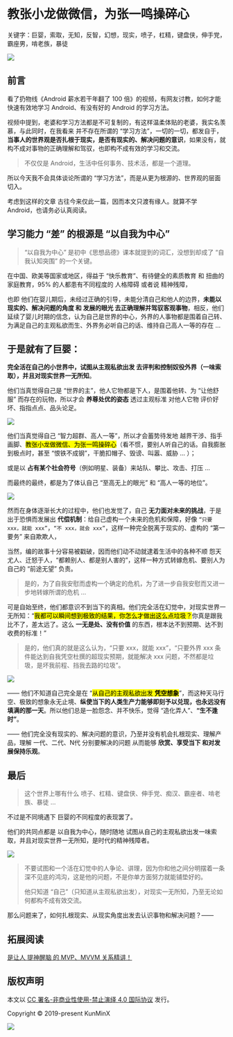 # 教张小龙做微信，为张一鸣操碎心

关键字：巨婴，索取，无知，反智，幻想，现实，喷子，杠精，键盘侠，伸手党，霸座男，啃老族，暴徒

![](https://upload-images.jianshu.io/upload_images/57036-9f575a4675ac48a8.jpeg?imageMogr2/auto-orient/strip%7CimageView2/2/w/1240)


## 前言

看了扔物线《Android 薪水若干年翻了 100 倍》的视频，有网友讨教，如何才能快速有效地学习 Android、有没有好的 Android 的学习方法。

视频中提到，老婆和学习方法都是不可复制的，有这样温柔体贴的老婆，我实名羡慕，与此同时，在我看来 并不存在所谓的 “学习方法”，一切的一切，都发自于，**当事人的世界观是否扎根于现实，是否有现实的、解决问题的意识**，如果没有，就构不成对事物的正确理解和驾驭，也即构不成有效的学习和交流。

> 不仅仅是 Android，生活中任何事务、技术活，都是一个道理。

所以今天我不会具体谈论所谓的 “学习方法”，而是从更为根源的、世界观的层面切入。

考虑到这样的文章 古往今来仅此一篇，因而本文只渡有缘人。就算不学 Android，也请务必认真阅读。

## 学习能力 “差” 的根源是 “以自我为中心”

> “以自我为中心” 是初中《思想品德》课本就提到的词汇，没想到却成了 “自我认知突围” 的一个关键。

在中国、欧美等国家或地区，得益于 “快乐教育”、有待健全的素质教育 和 扭曲的家庭教育，95% 的人都患有不同程度的 人格障碍 或者说 精神残障，

也即 他们在婴儿期后，未经过正确的引导，未能分清自己和他人的边界，**未能以现实的、解决问题的角度 和 发展的眼光 去正确理解并驾驭客观事物**，相反，他们延续了婴儿时期的信念，认为自己是世界的中心，外界的人事物都是围着自己转、为满足自己的主观私欲而生、外界务必听自己的话、维持自己高人一等的存在 …

## 于是就有了巨婴：

**完全活在自己的小世界中，试图从主观私欲出发 去评判和控制奴役外界（一味索取），并且对现实世界一无所知**。

他们当真觉得自己是 “世界的主”，他人它物都是下人，是围着他转、为 “让他舒服” 而存在的玩物，所以才会 **养尊处优的姿态** 透过主观标准 对他人它物 评价好坏、指指点点、品头论足。

![](https://upload-images.jianshu.io/upload_images/57036-e0725b5de558bfa9.image?imageMogr2/auto-orient/strip%7CimageView2/2/w/1240)

他们当真觉得自己 “智力超群、高人一等”，所以才会蓄势待发地 越界干涉、指手画脚、<mark>教张小龙做微信、为张一鸣操碎心</mark>（看不惯，要别人听自己的话。自我膨胀到极点时，甚至 “恨铁不成钢”，干脆扣帽子、毁谤、叫嚣、威胁 … ）；

或是以 **占有某个社会符号**（例如明星、装备）来站队、攀比、攻击、打压 … 

而最终的最终，都是为了体认自己 “至高无上的眼光” 和 “高人一等的地位”。

![](https://upload-images.jianshu.io/upload_images/57036-c2d1863886649c61.image?imageMogr2/auto-orient/strip%7CimageView2/2/w/1240)

然而在身体逐渐长大的过程中，他们也发觉了，自己 **无力面对未来的挑战**，于是出于恐惧而发展出 **代偿机制**：给自己虚构一个未来的危机和保障，好像 `“只要 xxx，就能 xxx”`，`“不 xxx，就会 xxx”`，这样一种完全脱离于现实的、虚构的 “第一要务” 来自欺欺人，

当然，编的故事十分容易被戳破，因而他们动不动就逮着生活中的各种不顺 怨天尤人、迁怒于人，“都赖别人、都是别人害的”，这样一种方式转嫁危机、要别人为自己的 “前途无望” 负责。

> 是的，为了自我安慰而虚构一个确定的危机，为了进一步自我安慰而又进一步地转嫁所谓的危机 …

可是自始至终，他们都意识不到当下的真相。他们完全活在幻觉中，对现实世界一无所知：“<mark>我都可以瞬间想到极致的结果，你怎么才做出这么点垃圾？</mark>你真是跟我比不了，差太远了。这么 **一无是处、没有价值** 的东西，根本达不到预期、达不到收费的标准！”

> 是的，他们真的就是这么认为，“只要 xxx，就能 xxx”，“只要外界 xxx 条件能达到自我凭空杜撰的超现实预期，就能解决 xxx 问题，不然都是垃圾，是坏我前程、挡我去路的垃圾”。

![](https://upload-images.jianshu.io/upload_images/57036-c5eaac87240aa06c.image)

—— 他们不知道自己完全是在 “<mark>从自己的主观私欲出发 **凭空想象**</mark>”，而这种天马行空、极致的想象永无止境、**纵使当下的人类生产力能够即刻予以兑现，也永远没有填满的那一天**。所以他们总是一脸怨念、并不快乐，觉得 “造化弄人”、**“生不逢时”**。

—— 他们完全没有现实的、解决问题的意识，乃至并没有机会扎根现实、理解产品，理解 一代、二代、N代 分别要解决的问题 从而能够 **欣赏、享受当下 和对发展保持乐观**。

## 最后

> 这个世界上哪有什么 喷子、杠精、键盘侠、伸手党、痴汉、霸座者、啃老族、暴徒 … 

不过是不同境遇下 巨婴的不同程度的表现罢了。

他们的共同点都是 以自我为中心，随时随地 试图从自己的主观私欲出发一味索取，并且对现实世界一无所知，是时代的精神残障者。

![](https://upload-images.jianshu.io/upload_images/57036-18803babfffad6b0.image?imageMogr2/auto-orient/strip%7CimageView2/2/w/1240)

> 不要试图和一个活在幻觉中的人争论、讲理，因为你和他之间分明摆着一条深不见底的鸿沟，这是他的问题，不是你单方面努力就能铺垫好的。
>
> 他只知道 “自己”（只知道从主观私欲出发），对现实一无所知，乃至无论如何都构不成有效交流。

那么问题来了，如何扎根现实、从现实角度出发去认识事物和解决问题？——

## 拓展阅读

[是让人 提神醒脑 的 MVP、MVVM 关系精讲！](https://juejin.im/post/6846687603547176974)

## 版权声明

本文以 [CC 署名-非商业性使用-禁止演绎 4.0 国际协议](https://creativecommons.org/licenses/by-nc-nd/4.0/deed.zh) 发行。

Copyright © 2019-present KunMinX

 ![](https://upload-images.jianshu.io/upload_images/57036-e761428d87e5a112.jpg?imageMogr2/auto-orient/strip%7CimageView2/2/w/1240) 
